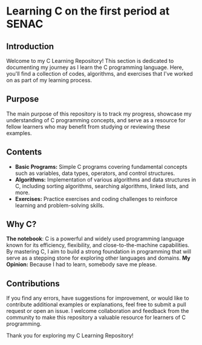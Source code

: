 # Learning C on the first period at SENAC

## Introduction
Welcome to my C Learning Repository! 
This section is dedicated to documenting my journey as I learn the C programming language. 
Here, you'll find a collection of codes, algorithms, and exercises that I've worked on as part of my learning process.

## Purpose
The main purpose of this repository is to track my progress, showcase my understanding of C programming concepts, and serve as a resource for fellow learners who may benefit from studying or reviewing these examples.

## Contents
- **Basic Programs:** Simple C programs covering fundamental concepts such as variables, data types, operators, and control structures.
- **Algorithms:** Implementation of various algorithms and data structures in C, including sorting algorithms, searching algorithms, linked lists, and more.
- **Exercises:** Practice exercises and coding challenges to reinforce learning and problem-solving skills.

## Why C?
**The notebook**: C is a powerful and widely used programming language known for its efficiency, flexibility, and close-to-the-machine capabilities. By mastering C, I aim to build a strong foundation in programming that will serve as a stepping stone for exploring other languages and domains.
**My Opinion:** Because I had to learn, somebody save me please.

## Contributions
If you find any errors, have suggestions for improvement, or would like to contribute additional examples or explanations, feel free to submit a pull request or open an issue. I welcome collaboration and feedback from the community to make this repository a valuable resource for learners of C programming.

Thank you for exploring my C Learning Repository!
